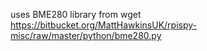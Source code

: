 uses BME280 library from 
wget https://bitbucket.org/MattHawkinsUK/rpispy-misc/raw/master/python/bme280.py
